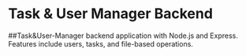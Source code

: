 # Task & User Manager Backend
##Task&User-Manager backend application with Node.js and Express. Features include users, tasks, and file-based operations.
